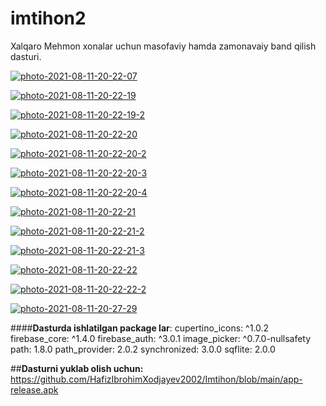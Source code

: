 # imtihon2

Xalqaro Mehmon xonalar uchun masofaviy hamda zamonavaiy band qilish dasturi.


<a href="https://ibb.co/gMxKvC6"><img src="https://i.ibb.co/27T48B5/photo-2021-08-11-20-22-07.jpg" alt="photo-2021-08-11-20-22-07" border="0"></a>



<a href="https://ibb.co/Zd8rrVs"><img src="https://i.ibb.co/cJF9915/photo-2021-08-11-20-22-19.jpg" alt="photo-2021-08-11-20-22-19" border="0"></a>



<a href="https://ibb.co/F7GtwqH"><img src="https://i.ibb.co/f0m7pGD/photo-2021-08-11-20-22-19-2.jpg" alt="photo-2021-08-11-20-22-19-2" border="0"></a>



<a href="https://ibb.co/cKqSZxM"><img src="https://i.ibb.co/twRTv3k/photo-2021-08-11-20-22-20.jpg" alt="photo-2021-08-11-20-22-20" border="0"></a>



<a href="https://ibb.co/S6bnptK"><img src="https://i.ibb.co/D1hCn97/photo-2021-08-11-20-22-20-2.jpg" alt="photo-2021-08-11-20-22-20-2" border="0"></a>



<a href="https://ibb.co/gV77t3Q"><img src="https://i.ibb.co/5F99s6C/photo-2021-08-11-20-22-20-3.jpg" alt="photo-2021-08-11-20-22-20-3" border="0"></a>



<a href="https://ibb.co/jT7FdfR"><img src="https://i.ibb.co/L84fMR5/photo-2021-08-11-20-22-20-4.jpg" alt="photo-2021-08-11-20-22-20-4" border="0"></a>



<a href="https://ibb.co/pzNncNf"><img src="https://i.ibb.co/qshxKhN/photo-2021-08-11-20-22-21.jpg" alt="photo-2021-08-11-20-22-21" border="0"></a>



<a href="https://ibb.co/6Xn7jpM"><img src="https://i.ibb.co/qJy3T4S/photo-2021-08-11-20-22-21-2.jpg" alt="photo-2021-08-11-20-22-21-2" border="0"></a>



<a href="https://ibb.co/gvF7xrF"><img src="https://i.ibb.co/rbftVQf/photo-2021-08-11-20-22-21-3.jpg" alt="photo-2021-08-11-20-22-21-3" border="0"></a>



<a href="https://ibb.co/9wBxN7F"><img src="https://i.ibb.co/tZn0497/photo-2021-08-11-20-22-22.jpg" alt="photo-2021-08-11-20-22-22" border="0"></a>



<a href="https://ibb.co/r5dmVRn"><img src="https://i.ibb.co/p4hxSBC/photo-2021-08-11-20-22-22-2.jpg" alt="photo-2021-08-11-20-22-22-2" border="0"></a>



<a href="https://ibb.co/NmBVvdK"><img src="https://i.ibb.co/txrmGTD/photo-2021-08-11-20-27-29.jpg" alt="photo-2021-08-11-20-27-29" border="0"></a>

####**Dasturda ishlatilgan package lar**: 
  cupertino_icons: ^1.0.2
  firebase_core: ^1.4.0
  firebase_auth: ^3.0.1
  image_picker: ^0.7.0-nullsafety
  path: 1.8.0
  path_provider: 2.0.2
  synchronized: 3.0.0
  sqflite: 2.0.0

##**Dasturni yuklab olish uchun:** https://github.com/HafizIbrohimXodjayev2002/Imtihon/blob/main/app-release.apk
